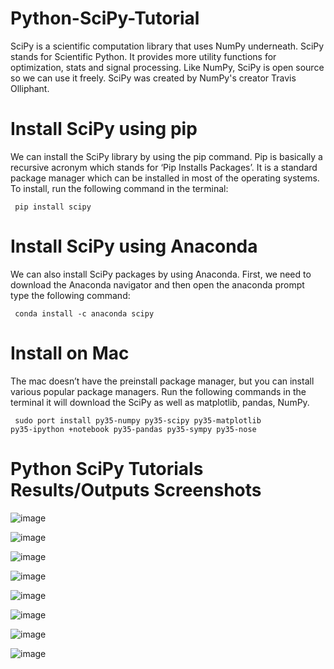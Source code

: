 # Python-SciPy-Tutorial
SciPy is a scientific computation library that uses NumPy underneath.  SciPy stands for Scientific Python.  It provides more utility functions for optimization, stats and signal processing.  Like NumPy, SciPy is open source so we can use it freely.  SciPy was created by NumPy's creator Travis Olliphant.

# Install SciPy using pip

We can install the SciPy library by using the pip command. Pip is basically a recursive acronym which stands for ‘Pip Installs Packages’. It is a standard package manager which can be installed in most of the operating systems. To install, run the following command in the terminal:

<code> pip install scipy  </code>

# Install SciPy using Anaconda

We can also install SciPy packages by using Anaconda. First, we need to download the Anaconda navigator and then open the anaconda prompt type the following command:

<code> conda install -c anaconda scipy  </code>

# Install on Mac

The mac doesn’t have the preinstall package manager, but you can install various popular package managers. Run the following commands in the terminal it will download the SciPy as well as matplotlib, pandas, NumPy.

<code> sudo port install py35-numpy py35-scipy py35-matplotlib py35-ipython +notebook py35-pandas py35-sympy py35-nose    </code>

# Python SciPy Tutorials Results/Outputs Screenshots

![image](https://github.com/user-attachments/assets/22d1c7d7-18fa-46aa-888b-51e27af95045)


![image](https://github.com/user-attachments/assets/1c932eab-9c8f-45f9-9d6d-003f19f313d5)


![image](https://github.com/user-attachments/assets/a46ce00d-1fe9-4363-8ed7-6acb42b6d869)


![image](https://github.com/user-attachments/assets/7e9d78f8-78b4-4544-a288-3674f71869e9)


![image](https://github.com/user-attachments/assets/4551cc61-3231-435d-9e34-d2ed3d855a75)


![image](https://github.com/user-attachments/assets/1ef9667f-81c4-48b7-a8ea-20f78af2bad4)


![image](https://github.com/user-attachments/assets/15301088-ee9b-4aa2-bdcf-52d5ceca98b4)





![image](https://github.com/user-attachments/assets/8c8fb10c-ee28-4e7c-8ca4-6361c4b2c496)




